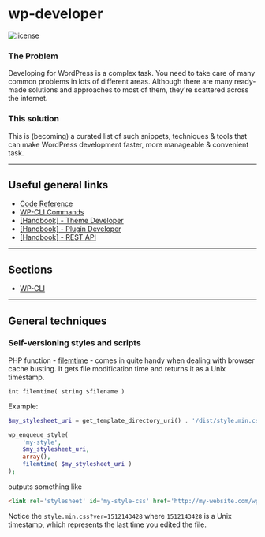 # wp-developer

[![license](https://img.shields.io/github/license/selrond/wp-developer.svg?style=flat-square)](https://choosealicense.com/licenses/mit/)

### The Problem

Developing for WordPress is a complex task. You need to take care of many common problems in lots of different areas. Although there are many ready-made solutions and approaches to most of them, they're scattered across the internet.  

### This solution

This is (becoming) a curated list of such snippets, techniques & tools that can make WordPress development faster, more manageable & convenient task.

---

## Useful general links

- [Code Reference](https://developer.wordpress.org/reference/)
- [WP-CLI Commands](https://developer.wordpress.org/cli/commands/)
- [[Handbook] - Theme Developer](https://developer.wordpress.org/themes/)
- [[Handbook] - Plugin Developer](https://developer.wordpress.org/plugins/)
- [[Handbook] - REST API](https://developer.wordpress.org/rest-api/)

---

## Sections

- [WP-CLI](wp-cli/README.md)

---

## General techniques

### Self-versioning styles and scripts

PHP function - [filemtime](https://secure.php.net/manual/en/function.filemtime.php) - comes in quite handy when dealing with browser cache busting. It gets file modification time and returns it as a Unix timestamp.

`int filemtime( string $filename )`

Example:

```php
$my_stylesheet_uri = get_template_directory_uri() . '/dist/style.min.css';

wp_enqueue_style( 
	'my-style',
	$my_stylesheet_uri, 
	array(), 
	filemtime( $my_stylesheet_uri ) 
);
```

outputs something like 

```html
<link rel='stylesheet' id='my-style-css' href='http://my-website.com/wp-content/themes/my-theme/dist/style.min.css?ver=1512143428' type='text/css' media='all' />
```

Notice the `style.min.css?ver=1512143428` where `1512143428` is a Unix timestamp, which represents the last time you edited the file.
